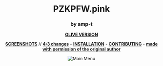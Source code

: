 <div align="center">

# PZKPFW.pink
### by amp-t

**[OLIVE VERSION](https://github.com/tekunotri/PZKPFW-4.3Fix/tree/olive)**

**[SCREENSHOTS](https://imgur.com/a/yG00gR3)** // **[4:3 changes](https://imgur.com/a/bH5XyhS)** -
**[INSTALLATION](https://github.com/Hypnootize/TF2-HUD-GitHub-Resources/blob/main/installation/windows_install.md)** -
**[CONTRIBUTING](https://github.com/Hypnootize/TF2-HUD-GitHub-Resources/blob/main/contributing/github_contributing.md)** -
**[made with permission of the original author](https://i.imgur.com/Strnvk2.png)**

![Main Menu](https://i.imgur.com/FuZLo6e.png)
